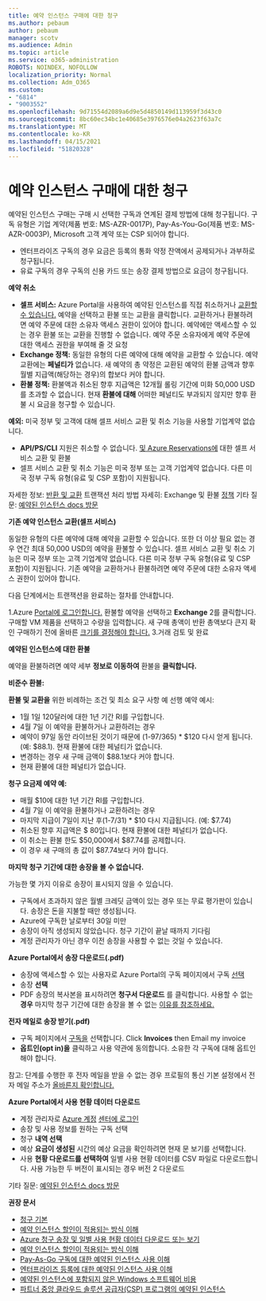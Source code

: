 ```yaml
---
title: 예약 인스턴스 구매에 대한 청구
ms.author: pebaum
author: pebaum
manager: scotv
ms.audience: Admin
ms.topic: article
ms.service: o365-administration
ROBOTS: NOINDEX, NOFOLLOW
localization_priority: Normal
ms.collection: Adm_O365
ms.custom:
- "6814"
- "9003552"
ms.openlocfilehash: 9d71554d2089a6d9e5d4850149d113959f3d43c0
ms.sourcegitcommit: 8bc60ec34bc1e40685e3976576e04a2623f63a7c
ms.translationtype: MT
ms.contentlocale: ko-KR
ms.lasthandoff: 04/15/2021
ms.locfileid: "51820328"
---
```

# <a name="billing-for-reserved-instance-purchase"></a>예약 인스턴스 구매에 대한 청구

예약된 인스턴스 구매는 구매 시 선택한 구독과 연계된 결제 방법에 대해 청구됩니다. 구독 유형은 기업 계약(제품 번호: MS-AZR-0017P), Pay-As-You-Go(제품 번호: MS-AZR-0003P), Microsoft 고객 계약 또는 CSP 되어야 합니다.

- 엔터프라이즈 구독의 경우 요금은 등록의 통화 약정 잔액에서 공제되거나 과부하로 청구됩니다.
- 유료 구독의 경우 구독의 신용 카드 또는 송장 결제 방법으로 요금이 청구됩니다.

**예약 취소**

- **셀프 서비스:** Azure Portal을 사용하여 예약된 인스턴스를 직접 취소하거나 [교환할 수 있습니다.](https://portal.azure.com/#blade/Microsoft_Azure_Reservations/ReservationsBrowseBlade) 예약을 선택하고 환불 또는 교환을 클릭합니다. 교환하거나 환불하려면 예약 주문에 대한 소유자 액세스 권한이 있어야 합니다. 예약에만 액세스할 수 있는 경우 환불 또는 교환을 진행할 수 없습니다. 예약 주문 소유자에게 예약 주문에 대한 액세스 권한을 부여해 줄 것 요청
- **Exchange 정책:** 동일한 유형의 다른 예약에 대해 예약을 교환할 수 있습니다. 예약 교환에는 **페널티가** 없습니다. 새 예약의 총 약정은 교환된 예약의 환불 금액과 향후 월별 지급액(해당하는 경우)의 합보다 커야 합니다.
- **환불 정책:** 환불액과 취소된 향후 지급액은 12개월 롤링 기간에 미화 50,000 USD를 초과할 수 없습니다. 현재 **환불에 대해** 어떠한 페널티도 부과되지 않지만 향후 환불 시 요금을 청구할 수 있습니다.

**예외:** 미국 정부 및 고객에 대해 셀프 서비스 교환 및 취소 기능을 사용할 기업계약 없습니다.

- **API/PS/CLI** 지원은 취소할 수 없습니다. [및 Azure Reservations에](https://docs.microsoft.com/azure/cost-management-billing/reservations/exchange-and-refund-azure-reservations?WT.mc_id=Portal-Microsoft_Azure_Support) 대한 셀프 서비스 교환 및 환불
- 셀프 서비스 교환 및 취소 기능은 미국 정부 또는 고객 기업계약 없습니다. 다른 미국 정부 구독 유형(유료 및 CSP 포함)이 지원됩니다.

자세한 정보: [반환 및 교환](https://docs.microsoft.com/azure/billing/billing-azure-reservations-self-service-exchange-and-refund?WT.mc_id=Portal-Microsoft_Azure_Support#how-return-and-exchange-transactions-are-processed) 트랜잭션 처리 방법 자세히: Exchange 및 환불 [정책](https://docs.microsoft.com/azure/billing/billing-azure-reservations-self-service-exchange-and-refund?WT.mc_id=Portal-Microsoft_Azure_Support#exchange-policies) 기타 질문: [예약된 인스턴스 docs 방문](https://docs.microsoft.com/azure/billing/billing-save-compute-costs-reservations?WT.mc_id=Portal-Microsoft_Azure_Support)

**기존 예약 인스턴스 교환(셀프 서비스)**

동일한 유형의 다른 예약에 대해 예약을 교환할 수 있습니다. 또한 더 이상 필요 없는 경우 연간 최대 50,000 USD의 예약을 환불할 수 있습니다. 셀프 서비스 교환 및 취소 기능은 미국 정부 또는 고객 기업계약 없습니다. 다른 미국 정부 구독 유형(유료 및 CSP 포함)이 지원됩니다. 기존 예약을 교환하거나 환불하려면 예약 주문에 대한 소유자 액세스 권한이 있어야 합니다.

다음 단계에서는 트랜잭션을 완료하는 절차를 안내합니다.

1.Azure [Portal에 로그인합니다.](https://portal.azure.com/#blade/Microsoft_Azure_Reservations/ReservationsBrowseBlade) 환불할 예약을 선택하고 **Exchange** 2를 클릭합니다. 구매할 VM 제품을 선택하고 수량을 입력합니다. 새 구매 총액이 반환 총액보다 큰지 확인 구매하기 전에 올바른 [크기를 결정해야 합니다.](https://docs.microsoft.com/azure/virtual-machines/windows/prepay-reserved-vm-instances?WT.mc_id=Portal-Microsoft_Azure_Support#determine-the-right-vm-size-before-you-buy)
3.거래 검토 및 완료

**예약된 인스턴스에 대한 환불**

예약을 환불하려면 예약 세부 **정보로 이동하여** 환불을 **클릭합니다.**

**비준수 환불:**

**환불 및 교환을** 위한 비례하는 조건 및 최소 요구 사항 예 선행 예약 예시:

- 1월 1일 120달러에 대한 1년 기간 RI를 구입합니다.
- 4월 7일 이 예약을 환불하거나 교환하려는 경우
- 예약이 97일 동안 라이브된 것이기 때문에 (1-97/365) * $120 다시 얻게 됩니다. (예: $88.1). 현재 환불에 대한 페널티가 없습니다.
- 변경하는 경우 새 구매 금액이 $88.1보다 커야 합니다.
- 현재 환불에 대한 페널티가 없습니다.

**청구 요금제 예약 예:**

- 매월 $10에 대한 1년 기간 RI를 구입합니다.
- 4월 7일 이 예약을 환불하거나 교환하려는 경우
- 마지막 지급이 7일이 지난 후(1-7/31) * $10 다시 지급됩니다. (예: $7.74)
- 취소된 향후 지급액은 $ 80입니다. 현재 환불에 대한 페널티가 없습니다.
- 이 취소는 환불 한도 $50,000에서 $87.74를 공제합니다.
- 이 경우 새 구매의 총 값이 $87.74보다 커야 합니다.

**마지막 청구 기간에 대한 송장을 볼 수 없습니다.**

가능한 몇 가지 이유로 송장이 표시되지 않을 수 있습니다.

- 구독에서 초과하지 않은 월별 크레딧 금액이 있는 경우 또는 무료 평가판이 있습니다. 송장은 돈을 지불할 때만 생성됩니다.
- Azure에 구독한 날로부터 30일 미만
- 송장이 아직 생성되지 않았습니다. 청구 기간이 끝날 때까지 기다림
- 계정 관리자가 아닌 경우 이전 송장을 사용할 수 없는 것일 수 있습니다.

**Azure Portal에서 송장 다운로드(.pdf)**

- 송장에 액세스할 [](https://portal.azure.com/#blade/Microsoft_Azure_Billing/SubscriptionsBlade) 수 있는 사용자로 Azure Portal의 구독 페이지에서 구독 [선택](https://docs.microsoft.com/azure/billing/billing-manage-access?WT.mc_id=Portal-Microsoft_Azure_Support)
- 송장 **선택**
- PDF 송장의 복사본을 표시하려면 **청구서 다운로드** 를 클릭합니다. 사용할 수 없는 **경우** 마지막 청구 기간에 대한 송장을 볼 수 없는 [이유를 참조하세요.](https://docs.microsoft.com/azure/billing/billing-download-azure-invoice-daily-usage-date?WT.mc_id=Portal-Microsoft_Azure_Support#noinvoice)

**전자 메일로 송장 받기(.pdf)**

- 구독 페이지에서 [구독을](https://portal.azure.com/#blade/Microsoft_Azure_Billing/SubscriptionsBlade) 선택합니다. Click **Invoices** then Email my invoice
- **옵트인(opt in)을** 클릭하고 사용 약관에 동의합니다. 소유한 각 구독에 대해 옵트인해야 합니다.

참고: 단계를 수행한 후 전자 메일을 받을 수 없는 경우 프로필의 통신 기본 설정에서 전자 메일 주소가 [올바른지 확인합니다.](https://account.windowsazure.com/profile)

**Azure Portal에서 사용 현황 데이터 다운로드**

- 계정 관리자로 [Azure 계정](https://account.windowsazure.com/Subscriptions) [센터에 로그인](https://docs.microsoft.com/azure/billing/billing-subscription-transfer?WT.mc_id=Portal-Microsoft_Azure_Support#whoisaa)
- 송장 및 사용 정보를 원하는 구독 선택
- 청구 **내역 선택**
- 예상 **요금이 생성된** 시간의 예상 요금을 확인하려면 현재 문 보기를 선택합니다.
- 사용 **현황 다운로드를 선택하여** 일별 사용 현황 데이터를 CSV 파일로 다운로드합니다. 사용 가능한 두 버전이 표시되는 경우 버전 2 다운로드

기타 질문: [예약된 인스턴스 docs 방문](https://docs.microsoft.com/azure/billing/billing-save-compute-costs-reservations?WT.mc_id=Portal-Microsoft_Azure_Support)

**권장 문서**

- [청구 기본](https://docs.microsoft.com/partner-center/billing-basics/?WT.mc_id=Portal-Microsoft_Azure_Support)
- [예약 인스턴스 할인이 적용되는 방식 이해](https://docs.microsoft.com/azure/billing/billing-understand-vm-reservation-charges/?WT.mc_id=Portal-Microsoft_Azure_Support)
- [Azure 청구 송장 및 일별 사용 현황 데이터 다운로드 또는 보기](https://docs.microsoft.com/azure/billing/billing-download-azure-invoice-daily-usage-date?WT.mc_id=Portal-Microsoft_Azure_Support)
- [예약 인스턴스 할인이 적용되는 방식 이해](https://docs.microsoft.com/azure/billing/billing-understand-vm-reservation-charges/?WT.mc_id=Portal-Microsoft_Azure_Support)
- [Pay-As-Go 구독에 대한 예약된 인스턴스 사용 이해](https://docs.microsoft.com/azure/billing/billing-understand-reserved-instance-usage/?WT.mc_id=Portal-Microsoft_Azure_Support)
- [엔터프라이즈 등록에 대한 예약된 인스턴스 사용 이해](https://docs.microsoft.com/azure/billing/billing-understand-reserved-instance-usage-ea/?WT.mc_id=Portal-Microsoft_Azure_Support)
- [예약된 인스턴스에 포함되지 않은 Windows 소프트웨어 비용](https://docs.microsoft.com/azure/billing/billing-reserved-instance-windows-software-costs/?WT.mc_id=Portal-Microsoft_Azure_Support)
- [파트너 중앙 클라우드 솔루션 공급자(CSP) 프로그램의 예약된 인스턴스](https://docs.microsoft.com/partner-center/azure-reservations/?WT.mc_id=Portal-Microsoft_Azure_Support)